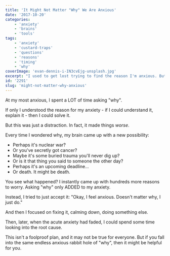 ```yaml
---
title: 'It Might Not Matter "Why" We Are Anxious'
date: '2017-10-20'
categories:
    - 'anxiety'
    - 'brains'
    - 'tools'
tags:
    - 'anxiety'
    - 'custard-traps'
    - 'questions'
    - 'reasons'
    - 'timing'
    - 'why'
coverImage: 'evan-dennis-i-IN3cvEjg-unsplash.jpg'
excerpt: "I used to get lost trying to find the reason I'm anxious. But the reason why doesn't always matter."
id: '2291'
slug: 'might-not-matter-why-anxious'
---
```


At my most anxious, I spent a LOT of time asking "why".

If only I understood the reason for my anxiety - if I could understand it, explain it - then I could solve it.

But this was just a distraction. In fact, it made things _worse_.

<!--more-->

Every time I wondered why, my brain came up with a new possibility:

-   Perhaps it's nuclear war?
-   Or you've secretly got cancer?
-   Maybe it's some buried trauma you'll never dig up?
-   Or is it that thing you said to someone the other day?
-   Perhaps it's an upcoming deadline...
-   Or death. It might be death.

You see what happened? I instantly came up with hundreds more reasons to worry. Asking "why" only ADDED to my anxiety.

Instead, I tried to just accept it: "Okay, I feel anxious. Doesn't matter why, I just do."

And then I focused on fixing it, calming down, doing something else.

Then, later, when the acute anxiety had faded, I could spend some time looking into the root cause.

This isn't a foolproof plan, and it may not be true for everyone. But if you fall into the same endless anxious rabbit hole of "why", then it might be helpful for you.
